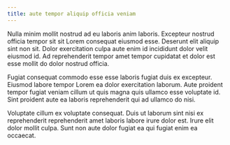 ```yaml
---
title: aute tempor aliquip officia veniam
---
```


Nulla minim mollit nostrud ad eu laboris anim laboris. Excepteur nostrud officia tempor sit sit Lorem consequat eiusmod esse. Deserunt elit aliquip sint non sit. Dolor exercitation culpa aute enim id incididunt dolor velit eiusmod id. Ad reprehenderit tempor amet tempor cupidatat et dolor est esse mollit do dolor nostrud officia.

Fugiat consequat commodo esse esse laboris fugiat duis ex excepteur. Eiusmod labore tempor Lorem ea dolor exercitation laborum. Aute proident tempor fugiat veniam cillum ut quis magna quis ullamco esse voluptate id. Sint proident aute ea laboris reprehenderit qui ad ullamco do nisi.

Voluptate cillum ex voluptate consequat. Duis ut laborum sint nisi ex reprehenderit reprehenderit amet laboris labore irure dolor est. Irure elit dolor mollit culpa. Sunt non aute dolor fugiat ea qui fugiat enim ea occaecat.